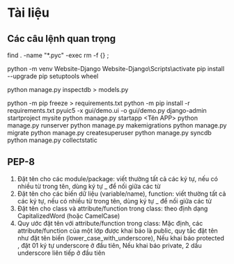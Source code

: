 # Tài liệu

## Các câu lệnh quan trọng

find . -name "*.pyc" -exec rm -f {} \;

python -m venv Website-Django
Website-Django\Scripts\activate
pip install --upgrade pip setuptools wheel

python manage.py inspectdb > models.py

python -m pip freeze > requirements.txt
python -m pip install -r requirements.txt
pyuic5 -x gui/demo.ui -o gui/demo.py
django-admin startproject mysite
python manage.py startapp <Tên APP>
python manage.py runserver
python manage.py makemigrations
python manage.py migrate
python manage.py createsuperuser
python manage.py syncdb
python manage.py collectstatic

## PEP-8

1. Đặt tên cho các module/package: viết thường tất cả các ký tự, nếu có nhiều từ trong tên, dùng ký tự _ để nối giữa các từ
2. Đặt tên cho các biến dữ liệu (variable/name), function: viết thường tất cả các ký tự, nếu có nhiều từ trong tên, dùng ký tự _ để nối giữa các từ
3. Đặt tên cho class và attribute/function trong class: theo định dạng CapitalizedWord (hoặc CamelCase)
4. Quy ước đặt tên với attribute/function trong class: Mặc định, các attribute/function của một lớp được khai báo là public, quy tắc đặt tên như đặt tên biến (lower_case_with_underscore), Nếu khai báo protected , đặt 01 ký tự underscore ở đầu tiên, Nếu khai báo private, 2 dấu underscore liên tiếp ở đầu tiên

